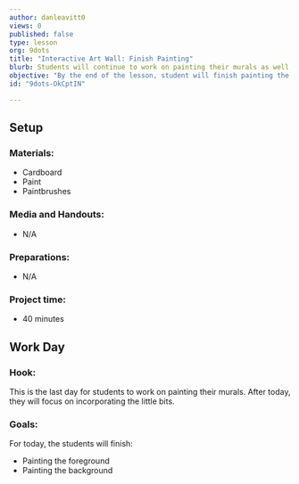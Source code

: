 ```yaml
---
author: danleavitt0
views: 0
published: false
type: lesson
org: 9dots
title: "Interactive Art Wall: Finish Painting"
blurb: Students will continue to work on painting their murals as well as cutting out the foreground shape.
objective: "By the end of the lesson, student will finish painting the foreground and background of their murals."
id: "9dots-OkCptIN"

---
```


## Setup

### Materials:

- Cardboard
- Paint
- Paintbrushes

### Media and Handouts:

- N/A

### Preparations:

- N/A

### Project time:

- 40 minutes

## Work Day

### Hook:
This is the last day for students to work on painting their murals. After today, they will focus on incorporating the little bits.

### Goals:
For today, the students will finish:

- Painting the foreground
- Painting the background
